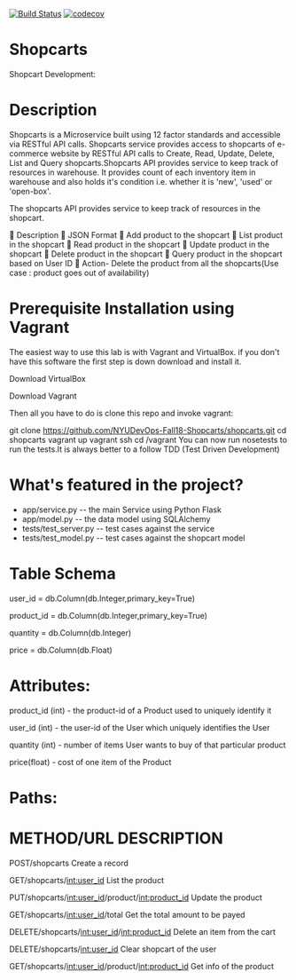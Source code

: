 
[![Build Status](https://travis-ci.org/NYUDevOps-Fall18-Shopcarts/shopcarts.svg?branch=master)](https://travis-ci.org/NYUDevOps-Fall18-Shopcarts/shopcarts)
[![codecov](https://codecov.io/gh/NYUDevOps-Fall18-Shopcarts/shopcarts/branch/master/graph/badge.svg)](https://codecov.io/gh/NYUDevOps-Fall18-Shopcarts/shopcarts)

# Shopcarts
Shopcart Development:

# Description
Shopcarts is a Microservice built using 12 factor standards and accessible via RESTful API calls. Shopcarts service provides access to shopcarts of e-commerce website by RESTful API calls to Create, Read, Update, Delete, List and Query shopcarts.Shopcarts API provides service to keep track of resources in warehouse. It provides count of each inventory item in warehouse and also holds it's condition i.e. whether it is 'new', 'used' or 'open-box'.

The shopcarts API provides service to keep track of resources in the shopcart.

	Description
	JSON Format
	Add product to the shopcart
	List product in the shopcart
	Read product in the shopcart
	Update product in the shopcart
	Delete product in the shopcart
	Query product in the shopcart based on User ID
	Action- Delete the product from all the shopcarts(Use case : product goes out of availability)

# Prerequisite Installation using Vagrant

The easiest way to use this lab is with Vagrant and VirtualBox. if you don't have this software the first step is down download and install it.

Download VirtualBox

Download Vagrant

Then all you have to do is clone this repo and invoke vagrant:

git clone https://github.com/NYUDevOps-Fall18-Shopcarts/shopcarts.git
cd shopcarts
vagrant up
vagrant ssh
cd /vagrant
You can now run nosetests to run the tests.It is always better to a follow TDD (Test Driven Development)

# What's featured in the project?
* app/service.py -- the main Service using Python Flask
* app/model.py -- the data model using SQLAlchemy
* tests/test_server.py -- test cases against the service
* tests/test_model.py -- test cases against the shopcart model


# Table Schema
user_id = db.Column(db.Integer,primary_key=True)

product_id = db.Column(db.Integer,primary_key=True)

quantity = db.Column(db.Integer)

price = db.Column(db.Float)

# Attributes:

product_id (int)    - the product-id of a Product used to uniquely identify it

user_id (int)       - the user-id of the User which uniquely identifies the User

quantity (int)     - number of items User wants to buy of that particular product

price(float)       - cost of one item of the Product

# Paths:

# METHOD/URL	                                                         DESCRIPTION

POST/shopcarts	 	                                               Create a record

GET/shopcarts/<int:user_id>		                                  List the product

PUT/shopcarts/<int:user_id>/product/<int:product_id>	        Update the product

GET/shopcarts/<int:user_id>/total		            Get the total amount to be payed

DELETE/shopcarts/<int:user_id>/<int:product_id>		  Delete an item from the cart

DELETE/shopcarts/<int:user_id>	                      Clear shopcart of the user

GET/shopcarts/<int:user_id>/product/<int:product_id>	   Get info of the product
